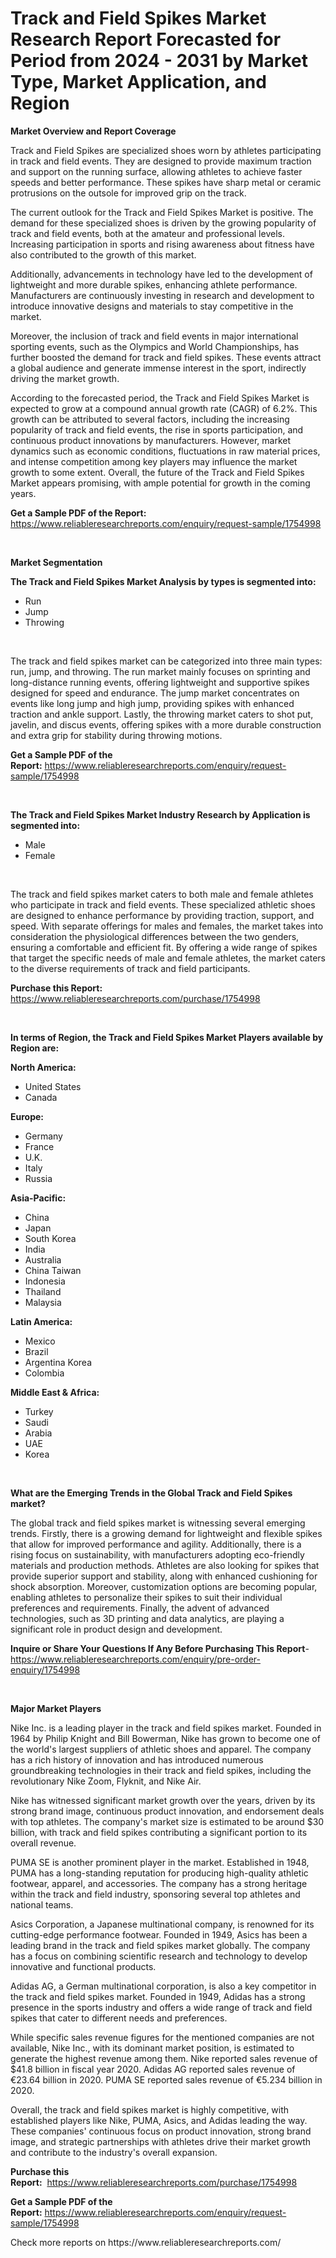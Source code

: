 <p><h1>Track and Field Spikes Market Research Report Forecasted for Period from 2024 -  2031 by Market Type, Market Application, and Region</h1></p><p><strong>Market Overview and Report Coverage</strong></p>
<p><p>Track and Field Spikes are specialized shoes worn by athletes participating in track and field events. They are designed to provide maximum traction and support on the running surface, allowing athletes to achieve faster speeds and better performance. These spikes have sharp metal or ceramic protrusions on the outsole for improved grip on the track.</p><p>The current outlook for the Track and Field Spikes Market is positive. The demand for these specialized shoes is driven by the growing popularity of track and field events, both at the amateur and professional levels. Increasing participation in sports and rising awareness about fitness have also contributed to the growth of this market.</p><p>Additionally, advancements in technology have led to the development of lightweight and more durable spikes, enhancing athlete performance. Manufacturers are continuously investing in research and development to introduce innovative designs and materials to stay competitive in the market.</p><p>Moreover, the inclusion of track and field events in major international sporting events, such as the Olympics and World Championships, has further boosted the demand for track and field spikes. These events attract a global audience and generate immense interest in the sport, indirectly driving the market growth.</p><p>According to the forecasted period, the Track and Field Spikes Market is expected to grow at a compound annual growth rate (CAGR) of 6.2%. This growth can be attributed to several factors, including the increasing popularity of track and field events, the rise in sports participation, and continuous product innovations by manufacturers. However, market dynamics such as economic conditions, fluctuations in raw material prices, and intense competition among key players may influence the market growth to some extent. Overall, the future of the Track and Field Spikes Market appears promising, with ample potential for growth in the coming years.</p></p>
<p><strong>Get a Sample PDF of the Report:</strong> <a href="https://www.reliableresearchreports.com/enquiry/request-sample/1754998">https://www.reliableresearchreports.com/enquiry/request-sample/1754998</a></p>
<p>&nbsp;</p>
<p><strong>Market Segmentation</strong></p>
<p><strong>The Track and Field Spikes Market Analysis by types is segmented into:</strong></p>
<p><ul><li>Run</li><li>Jump</li><li>Throwing</li></ul></p>
<p>&nbsp;</p>
<p><p>The track and field spikes market can be categorized into three main types: run, jump, and throwing. The run market mainly focuses on sprinting and long-distance running events, offering lightweight and supportive spikes designed for speed and endurance. The jump market concentrates on events like long jump and high jump, providing spikes with enhanced traction and ankle support. Lastly, the throwing market caters to shot put, javelin, and discus events, offering spikes with a more durable construction and extra grip for stability during throwing motions.</p></p>
<p><strong>Get a Sample PDF of the Report:</strong>&nbsp;<a href="https://www.reliableresearchreports.com/enquiry/request-sample/1754998">https://www.reliableresearchreports.com/enquiry/request-sample/1754998</a></p>
<p>&nbsp;</p>
<p><strong>The Track and Field Spikes Market Industry Research by Application is segmented into:</strong></p>
<p><ul><li>Male</li><li>Female</li></ul></p>
<p>&nbsp;</p>
<p><p>The track and field spikes market caters to both male and female athletes who participate in track and field events. These specialized athletic shoes are designed to enhance performance by providing traction, support, and speed. With separate offerings for males and females, the market takes into consideration the physiological differences between the two genders, ensuring a comfortable and efficient fit. By offering a wide range of spikes that target the specific needs of male and female athletes, the market caters to the diverse requirements of track and field participants.</p></p>
<p><strong>Purchase this Report:</strong>&nbsp; <a href="https://www.reliableresearchreports.com/purchase/1754998">https://www.reliableresearchreports.com/purchase/1754998</a></p>
<p>&nbsp;</p>
<p><strong>In terms of Region, the Track and Field Spikes Market Players available by Region are:</strong></p>
<p>
    <p> <strong> North America: </strong>
        <ul>
            <li>United States</li>
            <li>Canada</li>
        </ul>
        </p> 
    <p> <strong> Europe: </strong>
        <ul>
            <li>Germany</li>
            <li>France</li>
            <li>U.K.</li>
            <li>Italy</li>
            <li>Russia</li>
        </ul>
        </p> 
    <p> <strong> Asia-Pacific: </strong>
        <ul>
            <li>China</li>
            <li>Japan</li>
            <li>South Korea</li>
            <li>India</li>
            <li>Australia</li>
            <li>China Taiwan</li>
            <li>Indonesia</li>
            <li>Thailand</li>
            <li>Malaysia</li>
        </ul>
        </p> 
    <p> <strong> Latin America: </strong>
        <ul>
            <li>Mexico</li>
            <li>Brazil</li>
            <li>Argentina Korea</li>
            <li>Colombia</li>
        </ul>
        </p> 
    <p> <strong> Middle East & Africa: </strong>
        <ul>
            <li>Turkey</li>
            <li>Saudi</li>
            <li>Arabia</li>
            <li>UAE</li>
            <li>Korea</li>
        </ul>
    </p>
    </p>
<p>&nbsp;</p>
<p><strong>What are the Emerging Trends in the Global Track and Field Spikes market?</strong></p>
<p><p>The global track and field spikes market is witnessing several emerging trends. Firstly, there is a growing demand for lightweight and flexible spikes that allow for improved performance and agility. Additionally, there is a rising focus on sustainability, with manufacturers adopting eco-friendly materials and production methods. Athletes are also looking for spikes that provide superior support and stability, along with enhanced cushioning for shock absorption. Moreover, customization options are becoming popular, enabling athletes to personalize their spikes to suit their individual preferences and requirements. Finally, the advent of advanced technologies, such as 3D printing and data analytics, are playing a significant role in product design and development.</p></p>
<p><strong>Inquire or Share Your Questions If Any Before Purchasing This Report</strong>- <a href="https://www.reliableresearchreports.com/enquiry/pre-order-enquiry/1754998">https://www.reliableresearchreports.com/enquiry/pre-order-enquiry/1754998</a></p>
<p>&nbsp;</p>
<p><strong>Major Market Players</strong></p>
<p><p>Nike Inc. is a leading player in the track and field spikes market. Founded in 1964 by Philip Knight and Bill Bowerman, Nike has grown to become one of the world's largest suppliers of athletic shoes and apparel. The company has a rich history of innovation and has introduced numerous groundbreaking technologies in their track and field spikes, including the revolutionary Nike Zoom, Flyknit, and Nike Air.</p><p>Nike has witnessed significant market growth over the years, driven by its strong brand image, continuous product innovation, and endorsement deals with top athletes. The company's market size is estimated to be around $30 billion, with track and field spikes contributing a significant portion to its overall revenue.</p><p>PUMA SE is another prominent player in the market. Established in 1948, PUMA has a long-standing reputation for producing high-quality athletic footwear, apparel, and accessories. The company has a strong heritage within the track and field industry, sponsoring several top athletes and national teams.</p><p>Asics Corporation, a Japanese multinational company, is renowned for its cutting-edge performance footwear. Founded in 1949, Asics has been a leading brand in the track and field spikes market globally. The company has a focus on combining scientific research and technology to develop innovative and functional products.</p><p>Adidas AG, a German multinational corporation, is also a key competitor in the track and field spikes market. Founded in 1949, Adidas has a strong presence in the sports industry and offers a wide range of track and field spikes that cater to different needs and preferences.</p><p>While specific sales revenue figures for the mentioned companies are not available, Nike Inc., with its dominant market position, is estimated to generate the highest revenue among them. Nike reported sales revenue of $41.8 billion in fiscal year 2020. Adidas AG reported sales revenue of €23.64 billion in 2020. PUMA SE reported sales revenue of €5.234 billion in 2020.</p><p>Overall, the track and field spikes market is highly competitive, with established players like Nike, PUMA, Asics, and Adidas leading the way. These companies' continuous focus on product innovation, strong brand image, and strategic partnerships with athletes drive their market growth and contribute to the industry's overall expansion.</p></p>
<p><strong>Purchase this Report:</strong>&nbsp;&nbsp;<a href="https://www.reliableresearchreports.com/purchase/1754998">https://www.reliableresearchreports.com/purchase/1754998</a></p>
<p></p>
<p><strong>Get a Sample PDF of the Report:</strong>&nbsp;<a href="https://www.reliableresearchreports.com/enquiry/request-sample/1754998">https://www.reliableresearchreports.com/enquiry/request-sample/1754998</a></p>
<p>Check more reports on https://www.reliableresearchreports.com/</p>